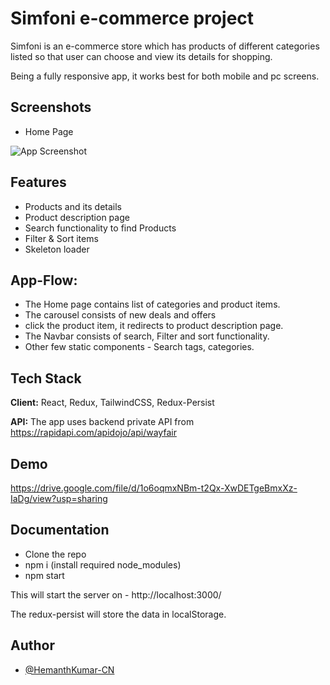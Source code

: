 
# Simfoni e-commerce project
Simfoni is an e-commerce store which has products of different categories listed so that user can choose and view its details for shopping.

Being a fully responsive app, it works best for both mobile and pc screens.



## Screenshots

- Home Page

![App Screenshot](https://i.ibb.co/jrd0r8r/Screenshot-378.png)


## Features

- Products and its details
- Product description page
- Search functionality to find Products
- Filter & Sort items
- Skeleton loader



## App-Flow:

- The Home page contains list of categories and product items.
- The carousel consists of new deals and offers
- click the product item, it redirects to product description page.
- The Navbar consists of search, Filter and sort functionality.
- Other few static components - Search tags, categories.



## Tech Stack

**Client:** React, Redux, TailwindCSS, Redux-Persist

**API:** The app uses backend private API from https://rapidapi.com/apidojo/api/wayfair


## Demo

https://drive.google.com/file/d/1o6oqmxNBm-t2Qx-XwDETgeBmxXz-IaDg/view?usp=sharing


## Documentation

- Clone the repo
- npm i (install required node_modules)
- npm start 

This will start the server on - http://localhost:3000/

The redux-persist will store the data in localStorage.



## Author

- [@HemanthKumar-CN](https://github.com/HemanthKumar-CN)

